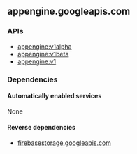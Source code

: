 ## appengine.googleapis.com

### APIs

* [ appengine:v1alpha ]( https://appengine.googleapis.com/$discovery/rest?version=v1alpha )
* [ appengine:v1beta ]( https://appengine.googleapis.com/$discovery/rest?version=v1beta )
* [ appengine:v1 ]( https://appengine.googleapis.com/$discovery/rest?version=v1 )

### Dependencies

#### Automatically enabled services

None

#### Reverse dependencies

* [firebasestorage.googleapis.com](../firebasestorage.googleapis.com/)
